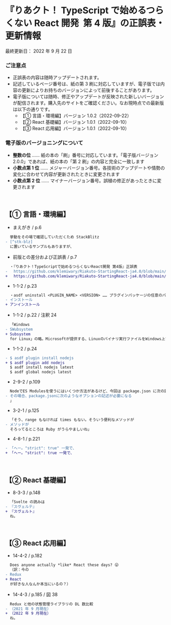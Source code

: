 <!-- markdownlint-disable MD010 MD029 MD032 -->

# 『りあクト！ TypeScript で始めるつらくない React 開発 &nbsp;第 4 版』の正誤表・更新情報

最終更新日： 2022 年 9 月 22 日

### ご注意点

- 正誤表の内容は随時アップデートされます。
- 記述しているページ番号は、紙の第 3 刷に対応していますが、電子版では内容の更新によりお持ちのバージョンによって前後することがあります。
- 電子版については随時、修正やアップデートが反映された新しいバージョンが配信されます。購入先のサイトをご確認ください。なお現時点での最新版は以下の通りです。
  - 【① 言語・環境編】バージョン 1.0.2（2022-09-22）
  - 【② React 基礎編】バージョン 1.0.1（2022-09-10）
  - 【③ React 応用編】バージョン 1.0.1（2022-09-10）

### 電子版のバージョニングについて

- **整数の位** …… 紙の本の「刷」番号に対応しています。「電子版バージョン 2.0.0」であれば、紙の本の「第 2 刷」の内容と完全に一致します
- **小数点第 1 位** …… メジャーバージョン番号。各技術のアップデートや情勢の変化に合わせて内容が更新されたときに変更されます
- **小数点第 2 位** …… マイナーバージョン番号。誤植の修正があったときに変更されます

<br />

## 【① 言語・環境編】

- まえがき / p.6

```diff
  挙動をその場で確認していただくため StackBlitz
- [^stk-blz]
  に置いているサンプルもありますが、
```

- 前版との差分および正誤表 / p.7

```diff
  ・『りあクト！TypeScriptで始めるつらくないReact開発 第4版』正誤表
- 　https://github.com/klemiwary/Riakuto-StartingReact-ja4.0/blob/main/errat.md
+ 　https://github.com/klemiwary/Riakuto-StartingReact-ja4.0/blob/main/errata.md
```

- 1-1-2 / p.23

```diff
  ・asdf uninstall <PLUGIN_NAME> <VERSION> …… プラグインパッケージの任意のバージョンを
- インストール
+ アンインストール
```

- 1-1-2 / p.22 / 注釈 24

```diff
  「Windows
- SWubsystem
+ Subsystem
  for Linux」の略。Microsoftが提供する、Linuxのバイナリ実行ファイルをWindows上でネイティブ実行するための互換レイヤー。
```

- 1-1-2 / p.24

```diff
- $ asdf plugin install nodejs
+ $ asdf plugin add nodejs
  $ asdf install nodejs latest
  $ asdf global nodejs latest
```

- 2-9-2 / p.109

```diff
  NodeでES Modulesを使うにはいくつか方法があるけど、今回は package.json に次の設定を入れる方法を採用する。
- その場合、package.jsonに次のようなオプションの記述が必要になる
  」
```

- 3-2-1 / p.125

```diff
  「そう、range もなければ times もない。そういう便利なメソッドが
- メソッドが
  そろってるところは Ruby がうらやましいね」
```

- 4-8-1 / p.221

```diff
- 「へー。"strict": true" 一発で、
+ 「へー。"strict": true 一発で、
```

<br />

## 【② React 基礎編】

- 8-3-3 / p.148

```diff
  「Svelte の読みは
- 『スヴェルテ』
+ 『スヴェルト』
  ね。
```

<br />

## 【③ React 応用編】

- 14-4-2 / p.182

```diff
  Does anyone actually *like* React these days? 😛
  （訳：今の
- Redux
+ React
  が好きな人なんか本当にいるの？）
```

- 14-4-3 / p.185 / 図 38

```diff
  Redux と他の状態管理ライブラリの DL 数比較
- （2021 年 9 月現在）
+ （2022 年 9 月現在）
  ね。
```
